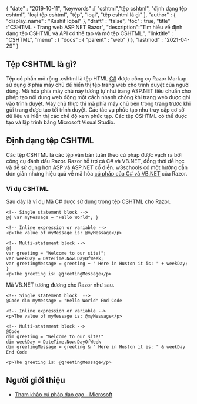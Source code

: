 {
  "date" : "2019-10-11",
  "keywords" :[ "cshtml","tệp cshtml", "định dạng tệp cshtml", "loại tệp cshtml", "tệp", "loại", "tệp cshtml là gì" ],
  "author" : {
    "display_name" : "Kashif Iqbal"
},
  "draft" : "false",
  "toc" : true,
  "title" :"CSHTML - Trang web ASP.NET Razor",
  "description":"Tìm hiểu về định dạng tệp CSHTML và API có thể tạo và mở tệp CSHTML.",
  "linktitle" : "CSHTML",
  "menu" : {
    "docs" : {
      "parent" : "web"
}
},
  "lastmod" : "2021-04-29"
}

## Tệp CSHTML là gì?

Tệp có phần mở rộng .cshtml là tệp HTML [C#](/vi/programming/cs/) được công cụ Razor Markup sử dụng ở phía máy chủ để hiển thị tệp trang web cho trình duyệt của người dùng. Mã hóa phía máy chủ này tương tự như trang ASP.NET tiêu chuẩn cho phép tạo nội dung web động một cách nhanh chóng khi trang web được ghi vào trình duyệt. Máy chủ thực thi mã phía máy chủ bên trong trang trước khi gửi trang được tạo tới trình duyệt. Các tác vụ phức tạp như truy cập cơ sở dữ liệu và hiển thị các chế độ xem phức tạp. Các tệp CSHTML có thể được tạo và lập trình bằng Microsoft Visual Studio.

## Định dạng tệp CSHTML

Các tệp CSHTML là các tệp văn bản tuân theo cú pháp được vạch ra bởi công cụ đánh dấu Razor. Razor hỗ trợ cả C# và VB.NET, đồng thời dễ học và dễ sử dụng hơn ASP và ASP.NET cổ điển. w3schools có một hướng dẫn đơn giản nhưng hiệu quả về mã hóa [cú pháp của C# và VB.NET](https://www.w3schools.com/asp/razor_syntax.asp) của Razor.

### Ví dụ CSHTML

Sau đây là ví dụ Mã C# được sử dụng trong tệp CSHTML cho Razor.

```
<!-- Single statement block -->
@{ var myMessage = "Hello World"; }

<!-- Inline expression or variable -->
<p>The value of myMessage is: @myMessage</p>

<!-- Multi-statement block -->
@{
var greeting = "Welcome to our site!";
var weekDay = DateTime.Now.DayOfWeek;
var greetingMessage = greeting + " Here in Huston it is: " + weekDay;
}
<p>The greeting is: @greetingMessage</p>
```

Mã VB.NET tương đương cho Razor như sau.

```
<!-- Single statement block  -->
@Code dim myMessage = "Hello World" End Code

<!-- Inline expression or variable -->
<p>The value of myMessage is: @myMessage</p>

<!-- Multi-statement block -->
@Code
dim greeting = "Welcome to our site!"
dim weekDay = DateTime.Now.DayOfWeek
dim greetingMessage = greeting & " Here in Huston it is: " & weekDay
End Code

<p>The greeting is: @greetingMessage</p>
```

## Người giới thiệu

* [Tham khảo cú pháp dao cạo - Microsoft](https://learn.microsoft.com/en-us/aspnet/core/mvc/views/razor?view=aspnetcore-5.0)

